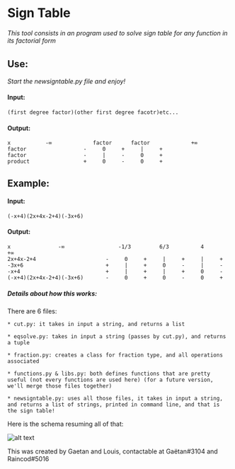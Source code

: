 # Sign Table

###### This tool consists in an program used to solve sign table for any function in its factorial form

## Use:
  *Start the newsigntable.py file and enjoy!*

####  Input:
  
    (first degree factor)(other first degree facotr)etc...
    
####  Output:
  
    x           -∞             factor      factor             +∞           
    factor                  -     0     +     |     +   
    factor                  -     |     -     0     +   
    product                 +     0     -     0     +   

## Example:
####  Input:

    (-x+4)(2x+4x-2+4)(-3x+6)

####  Output:

    x               -∞                 -1/3         6/3          4                   +∞              
    2x+4x-2+4                      -     0     +     |     +     |     +   
    -3x+6                          +     |     +     0     -     |     -   
    -x+4                           +     |     +     |     +     0     -   
    (-x+4)(2x+4x-2+4)(-3x+6)       -     0     +     0     -     0     +   



##### Details about how this works:
  There are 6 files:
  
    * cut.py: it takes in input a string, and returns a list
    
    * eqsolve.py: takes in input a string (passes by cut.py), and returns a tuple
    
    * fraction.py: creates a class for fraction type, and all operations associated
    
    * functions.py & libs.py: both defines functions that are pretty useful (not every functions are used here) (for a future version, we'll merge those files together)
    
    * newsigntable.py: uses all those files, it takes in input a string, and returns a list of strings, printed in command line, and that is the sign table!
    
    
    
  Here is the schema resuming all of that: 
  
  ![alt text](https://github.com/lesvieuxsinges/uvrslcalculator/blob/master/schema_signtablefunctionment.png)
  
  This was created by Gaetan and Louis, contactable at Gaëtan#3104 and Raincod#5016
